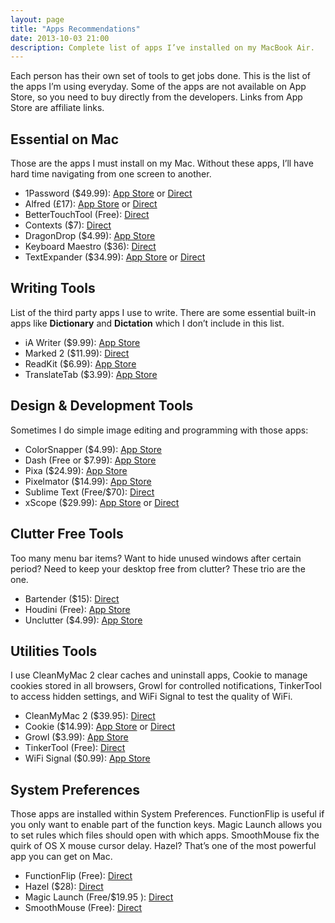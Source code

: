 ```yaml
---
layout: page
title: "Apps Recommendations"
date: 2013-10-03 21:00
description: Complete list of apps I’ve installed on my MacBook Air.
---
```

Each person has their own set of tools to get jobs done. This is the list of the apps I’m using everyday. Some of the apps are not available on App Store, so you need to buy directly from the developers. Links from App Store are affiliate links.

## Essential on Mac
Those are the apps I must install on my Mac. Without these apps, I’ll have hard time navigating from one screen to another.

- 1Password ($49.99): [App Store][1] or [Direct][2]
- Alfred (£17): [App Store][3] or [Direct][4]
- BetterTouchTool (Free): [Direct][5]
- Contexts ($7): [Direct](http://contextsformac.com/ "Contexts")
- DragonDrop ($4.99): [App Store][6]
- Keyboard Maestro ($36): [Direct][7]
- TextExpander ($34.99): [App Store][8] or [Direct][9]

[1]: https://itunes.apple.com/us/app/1password-password-manager/id443987910?mt=12&at=11ld6n&ct=blog "1Password"
[2]: https://agilebits.com/onepassword/mac "1Password for Mac - AgileBits"
[3]: https://itunes.apple.com/us/app/alfred/id405843582?mt=12&at=11ld6n&ct=blog "Mac App Store - Alfred - iTunes - Apple"
[4]: http://www.alfredapp.com/ "Alfred App - Productivity App for Mac OS X"
[5]: http://blog.boastr.net/ "Great Tools For Your Mac By Andreas Hegenberg ... - BetterTouchTool"
[6]: https://itunes.apple.com/us/app/dragondrop/id499148234?mt=12&at=11ld6n&ct=blog "DragonDrop"
[7]: http://www.keyboardmaestro.com/ "Keyboard Maestro 6.2: Work Faster with Macros for Mac OS X"
[8]: https://itunes.apple.com/us/app/textexpander-for-mac/id405274824?mt=12&at=11ld6n&ct=blog "TextExpander for Mac"
[9]: http://smilesoftware.com/TextExpander/index.html "TextExpander: Mac Typing Shortcut Utility Saves You Time - Smile"

## Writing Tools
List of the third party apps I use to write. There are some essential built-in apps like **Dictionary** and **Dictation** which I don’t include in this list.

- iA Writer ($9.99): [App Store][A1]
- Marked 2 ($11.99): [Direct][A2]
- ReadKit ($6.99): [App Store][A3]
- TranslateTab ($3.99): [App Store][A4]

[A1]: https://itunes.apple.com/us/app/ia-writer/id439623248?mt=12&at=11ld6n&ct=blog "iA Writer for Mac"
[A2]: http://marked2app.com "Marked 2 - Smarter tools for smarter writers"
[A3]: https://itunes.apple.com/us/app/readkit/id588726889?mt=12&at=11ld6n&ct=blog "Mac App Store - ReadKit - iTunes - Apple"
[A4]: https://itunes.apple.com/us/app/translate-tab/id458887729?mt=12&at=11ld6n&ct=blog "Mac App Store - Translate Tab - iTunes - Apple"

## Design & Development Tools
Sometimes I do simple image editing and programming with those apps:

- ColorSnapper ($4.99): [App Store][B1]
- Dash (Free or $7.99): [App Store][B2]
- Pixa ($24.99): [App Store][B3]
- Pixelmator ($14.99): [App Store][B4]
- Sublime Text (Free/$70): [Direct][B7]
- xScope ($29.99): [App Store][B5] or [Direct][B6]


[B1]: https://itunes.apple.com/us/app/colorsnapper/id418176775?mt=12&at=11ld6n&ct=blog "Mac App Store - ColorSnapper - iTunes - Apple"
[B2]: https://itunes.apple.com/us/app/dash-docs-snippets/id458034879?mt=12&at=11ld6n&ct=blog "Mac App Store - Dash (Docs &amp; Snippets) - iTunes - Apple"
[B3]: https://itunes.apple.com/us/app/pixa/id527618971?mt=12&at=11ld6n&ct=blog "Mac App Store - Pixa - iTunes - Apple"
[B4]: https://itunes.apple.com/us/app/pixelmator/id407963104?mt=12&at=11ld6n&ct=blog "Mac App Store - Pixelmator - iTunes - Apple"
[B5]: https://itunes.apple.com/us/app/xscope/id447661441?mt=12&at=11ld6n&ct=blog "Mac App Store - xScope - iTunes - Apple"
[B6]: http://xscopeapp.com "xScope"
[B7]: http://www.sublimetext.com/ "Sublime Text: The text editor you&#39;ll fall in love with"

## Clutter Free Tools
Too many menu bar items? Want to hide unused windows after certain period? Need to keep your desktop free from clutter?  These trio are the one.

- Bartender ($15): [Direct][C1]
- Houdini (Free): [App Store][C2]
- Unclutter ($4.99): [App Store][C3]

[C1]: http://www.macbartender.com/ "Bartender | Mac Menu Bar Item Control"
[C2]: https://itunes.apple.com/us/app/houdini/id492081694?mt=12&at=11ld6n&ct=blog "Houdini"
[C3]: https://itunes.apple.com/us/app/unclutter/id577085396?mt=12&at=11ld6n&ct=blog "Mac App Store - Unclutter - iTunes - Apple"

## Utilities Tools
I use CleanMyMac 2 clear caches and uninstall apps, Cookie to manage cookies stored in all browsers, Growl for controlled notifications, TinkerTool to access hidden settings, and WiFi Signal to test the quality of WiFi.

- CleanMyMac 2 ($39.95): [Direct][D1]
- Cookie ($14.99): [App Store][D2] or [Direct][D3]
- Growl ($3.99): [App Store][D4]
- TinkerTool (Free): [Direct][D5]
- WiFi Signal ($0.99): [App Store][D6]

[D1]: http://macpaw.com/cleanmymac "CleanMyMac 2: The Best Clean Up Mac App. Clean My Mac for Free ..."
[D2]: https://itunes.apple.com/us/app/cookie/id415585910?mt=12&at=11ld6n&ct=blog "Mac App Store - Cookie - iTunes - Apple"
[D3]: http://www.sweetpproductions.com/ "SweetP Productions"
[D4]: https://itunes.apple.com/us/app/growl/id467939042?mt=12&at=11ld6n&ct=blog "Mac App Store - Growl - iTunes - Apple"
[D5]: http://www.bresink.com/osx/TinkerTool.html "TinkerTool: Description - Marcel Bresink Software-Systeme"
[D6]: https://itunes.apple.com/us/app/wifi-signal/id525912054?l=en&mt=12&at=11ld6n&ct=blog "Mac App Store - WiFi Signal - iTunes - Apple"

## System Preferences
Those apps are installed within System Preferences. FunctionFlip is useful if you only want to enable part of the function keys. Magic Launch allows you to set rules which files should open with which apps. SmoothMouse fix the quirk of OS X mouse cursor delay. Hazel? That’s one of the most powerful app you can get on Mac.

- FunctionFlip (Free): [Direct][2775-001]
- Hazel ($28): [Direct][2775-002]
- Magic Launch (Free/$19.95 ): [Direct][2775-003]
- SmoothMouse (Free): [Direct][2775-004]

[2775-001]: http://kevingessner.com/software/functionflip/ "FunctionFlip - Software - Kevin Gessner"
[2775-002]: http://www.noodlesoft.com/hazel.php "Noodlesoft | Hazel"
[2775-003]: http://www.metakine.com/products/magiclaunch/ "Metakine - Magic Launch"
[2775-004]: http://smoothmouse.com/ "SmoothMouse for OS X"